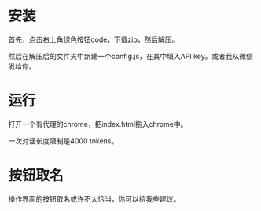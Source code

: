 # 安装

首先，点击右上角绿色按钮code，下载zip，然后解压。

然后在解压后的文件夹中新建一个config.js，在其中填入API key。或者我从微信发给你。

# 运行

打开一个有代理的chrome，把index.html拖入chrome中。

一次对话长度限制是4000 tokens。

# 按钮取名

操作界面的按钮取名或许不太恰当，你可以给我些建议。
